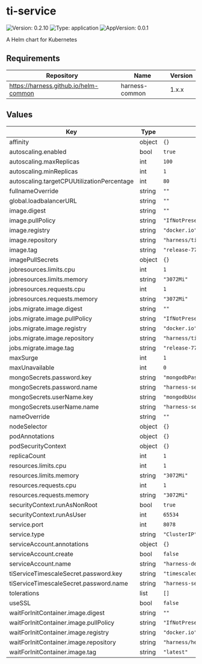 # ti-service

![Version: 0.2.10](https://img.shields.io/badge/Version-0.2.10-informational?style=flat-square) ![Type: application](https://img.shields.io/badge/Type-application-informational?style=flat-square) ![AppVersion: 0.0.1](https://img.shields.io/badge/AppVersion-0.0.1-informational?style=flat-square)

A Helm chart for Kubernetes

## Requirements

| Repository | Name | Version |
|------------|------|---------|
| https://harness.github.io/helm-common | harness-common | 1.x.x |

## Values

| Key | Type | Default | Description |
|-----|------|---------|-------------|
| affinity | object | `{}` |  |
| autoscaling.enabled | bool | `true` |  |
| autoscaling.maxReplicas | int | `100` |  |
| autoscaling.minReplicas | int | `1` |  |
| autoscaling.targetCPUUtilizationPercentage | int | `80` |  |
| fullnameOverride | string | `""` |  |
| global.loadbalancerURL | string | `""` |  |
| image.digest | string | `""` |  |
| image.pullPolicy | string | `"IfNotPresent"` |  |
| image.registry | string | `"docker.io"` |  |
| image.repository | string | `"harness/ti-service-signed"` |  |
| image.tag | string | `"release-77"` |  |
| imagePullSecrets | object | `{}` |  |
| jobresources.limits.cpu | int | `1` |  |
| jobresources.limits.memory | string | `"3072Mi"` |  |
| jobresources.requests.cpu | int | `1` |  |
| jobresources.requests.memory | string | `"3072Mi"` |  |
| jobs.migrate.image.digest | string | `""` |  |
| jobs.migrate.image.pullPolicy | string | `"IfNotPresent"` |  |
| jobs.migrate.image.registry | string | `"docker.io"` |  |
| jobs.migrate.image.repository | string | `"harness/ti-service-signed"` |  |
| jobs.migrate.image.tag | string | `"release-77"` |  |
| maxSurge | int | `1` |  |
| maxUnavailable | int | `0` |  |
| mongoSecrets.password.key | string | `"mongodbPassword"` |  |
| mongoSecrets.password.name | string | `"harness-secrets"` |  |
| mongoSecrets.userName.key | string | `"mongodbUsername"` |  |
| mongoSecrets.userName.name | string | `"harness-secrets"` |  |
| nameOverride | string | `""` |  |
| nodeSelector | object | `{}` |  |
| podAnnotations | object | `{}` |  |
| podSecurityContext | object | `{}` |  |
| replicaCount | int | `1` |  |
| resources.limits.cpu | int | `1` |  |
| resources.limits.memory | string | `"3072Mi"` |  |
| resources.requests.cpu | int | `1` |  |
| resources.requests.memory | string | `"3072Mi"` |  |
| securityContext.runAsNonRoot | bool | `true` |  |
| securityContext.runAsUser | int | `65534` |  |
| service.port | int | `8078` |  |
| service.type | string | `"ClusterIP"` |  |
| serviceAccount.annotations | object | `{}` |  |
| serviceAccount.create | bool | `false` |  |
| serviceAccount.name | string | `"harness-default"` |  |
| tiServiceTimescaleSecret.password.key | string | `"timescaledbPostgresPassword"` |  |
| tiServiceTimescaleSecret.password.name | string | `"harness-secrets"` |  |
| tolerations | list | `[]` |  |
| useSSL | bool | `false` |  |
| waitForInitContainer.image.digest | string | `""` |  |
| waitForInitContainer.image.pullPolicy | string | `"IfNotPresent"` |  |
| waitForInitContainer.image.registry | string | `"docker.io"` |  |
| waitForInitContainer.image.repository | string | `"harness/helm-init-container"` |  |
| waitForInitContainer.image.tag | string | `"latest"` |  |

